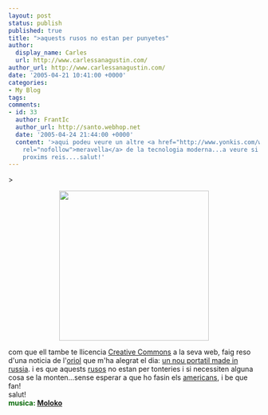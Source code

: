 ```yaml
---
layout: post
status: publish
published: true
title: ">aquests rusos no estan per punyetes"
author:
  display_name: Carles
  url: http://www.carlessanagustin.com/
author_url: http://www.carlessanagustin.com/
date: '2005-04-21 10:41:00 +0000'
categories:
- My Blog
tags:
comments:
- id: 33
  author: FrantIc
  author_url: http://santo.webhop.net
  date: '2005-04-24 21:44:00 +0000'
  content: '>aqui podeu veure un altre <a href="http://www.yonkis.com/w.php?id=2042005182821.jpg"
    rel="nofollow">meravella</a> de la tecnologia moderna...a veure si cau un pels
    proxims reis....salut!'
---
```

<p>>
<div style="text-align:center;"><a href="http://www.hpc.ru/lib/arts/2108/" target="_blank"><img src="http://www.hpc.ru/lib/arts/2108/1a.jpg" width="300" /></a></div>
<p> com que ell tambe te llicencia <a href="http://creativecommons.org/" target="_blank">Creative Commons</a> a la seva web, faig reso d'una noticia de l'<a href="http://oriol.homeip.net/" target="_blank">oriol</a> que m'ha alegrat el dia: <a href="http://www.hpc.ru/lib/arts/2108/">un nou portatil made in russia</a>. i es que aquests <a href="http://www.wada-ama.org/wadauploads/images/slc2002/Russian%20Athletes.jpg" target="_blank">rusos</a> no estan per tonteries i si necessiten alguna cosa se la monten...sense esperar a que ho fasin els <a href="http://news-info.wustl.edu/images/2002/cowboy.jpg" target="_blank">americans</a>, i be que fan!<br />salut!<br /><span style="font-weight:bold;color:rgb(0,102,0);">musica: <a href="http://www.artistdirect.com/nad/music/artist/card/0,,537818,00.html?src=search&amp;artist=Moloko" target="_blank">Moloko</a></span></p>
